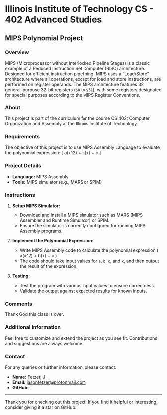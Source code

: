# Illinois Institute of Technology CS - 402 Advanced Studies

## MIPS Polynomial Project

### Overview
MIPS (Microprocessor without Interlocked Pipeline Stages) is a classic example of a Reduced Instruction Set Computer (RISC) architecture. Designed for efficient instruction pipelining, MIPS uses a “Load/Store” architecture where all operations, except for load and store instructions, are performed on register operands. The MIPS architecture features 32 general-purpose 32-bit registers (`$0` to `$31`), with some registers designated for special purposes according to the MIPS Register Conventions.

### About
This project is part of the curriculum for the course CS 402: Computer Organization and Assembly at the Illinois Institute of Technology.

### Requirements
The objective of this project is to use MIPS Assembly Language to evaluate the polynomial expression:
\[ a(x^2) + b(x) + c \]

### Project Details
- **Language:** MIPS Assembly
- **Tools:** MIPS simulator (e.g., MARS or SPIM)

### Instructions
1. **Setup MIPS Simulator:**
   - Download and install a MIPS simulator such as MARS (MIPS Assembler and Runtime Simulator) or SPIM.
   - Ensure the simulator is correctly configured for running MIPS Assembly programs.

2. **Implement the Polynomial Expression:**
   - Write MIPS Assembly code to calculate the polynomial expression \( a(x^2) + b(x) + c \).
   - The code should take input values for `a`, `b`, `c`, and `x`, and then output the result of the expression.

3. **Testing:**
   - Test the program with various input values to ensure correctness.
   - Validate the output against expected results for known inputs.

### Comments
Thank God this class is over. 

### Additional Information
Feel free to customize and extend the project as you see fit. Contributions and suggestions are always welcome.

### Contact
For any queries or further information, please contact:

- **Name:** Fetzer, J
- **Email:** jasonfetzer@protonmail.com
- **GitHub:** 

---

Thank you for checking out this project! If you find it helpful or interesting, consider giving it a star on GitHub.

